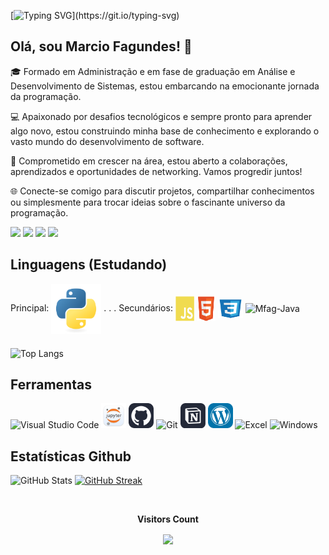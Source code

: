 [![Typing SVG](https://readme-typing-svg.herokuapp.com/?color=fff&size=35&center=false&vCenter=true&width=700&lines=Seja+bem+vindo!)](https://git.io/typing-svg)

## Olá, sou Marcio Fagundes! 👋

🎓 Formado em Administração e em fase de graduação em Análise e Desenvolvimento de Sistemas, estou embarcando na emocionante jornada da programação.

💻 Apaixonado por desafios tecnológicos e sempre pronto para aprender algo novo, estou construindo minha base de conhecimento e explorando o vasto mundo do desenvolvimento de software.

🚀 Comprometido em crescer na área, estou aberto a colaborações, aprendizados e oportunidades de networking. Vamos progredir juntos!

🌐 Conecte-se comigo para discutir projetos, compartilhar conhecimentos ou simplesmente para trocar ideias sobre o fascinante universo da programação.

<div> 
  <a href="https://www.linkedin.com/in/marciofag" target="_blank"><img src="https://img.shields.io/badge/-LinkedIn-%230077B5?style=for-the-badge&logo=linkedin&logoColor=white" target="_blank"></a> 
  <a href="https://instagram.com/marciofag" target="_blank"><img src="https://img.shields.io/badge/-Instagram-%23E4405F?style=for-the-badge&logo=instagram&logoColor=white" target="_blank"></a>
  <a href="https://facebook.com/marciofag" target="_blank"><img src="https://img.shields.io/badge/Facebook-1877F2?style=for-the-badge&logo=facebook&logoColor=white" target="_blank"></a>
  <a href = "mailto:mfag.rj@gmail.com"><img src="https://img.shields.io/badge/-Gmail-%23333?style=for-the-badge&logo=gmail&logoColor=white" target="_blank"></a>
  
</div>

## Linguagens (Estudando)
<div align="left">
  Principal: <img align="center" alt="Mfag-Python" height="80" width="80" src="https://raw.githubusercontent.com/devicons/devicon/master/icons/python/python-original.svg"> . . . 
  Secundários: <img align="center" alt="Mfag-Js" height="40" width="30" src="https://raw.githubusercontent.com/devicons/devicon/master/icons/javascript/javascript-plain.svg">
  <img align="center" alt="Mfag-HTML" height="40" width="30" src="https://raw.githubusercontent.com/devicons/devicon/master/icons/html5/html5-original.svg">
  <img align="center" alt="Mfag-CSS" height="30" width="40" src="https://raw.githubusercontent.com/devicons/devicon/master/icons/css3/css3-original.svg">
  <img align="center" alt="Mfag-Java" height="40" width="40" src="https://cdn.icon-icons.com/icons2/2415/PNG/512/java_original_wordmark_logo_icon_146459.png">
</div>

###
![Top Langs](https://github-readme-stats-git-masterrstaa-rickstaa.vercel.app/api/top-langs/?username=marciofag&bg_color=000&border_color=30A3DC&title_color=E94D5F&text_color=FFF)
  
## Ferramentas
<div align="left">
	<img width="40" src="https://user-images.githubusercontent.com/25181517/192108891-d86b6220-e232-423a-bf5f-90903e6887c3.png" alt="Visual Studio Code" title="Visual Studio Code">
	<img width="40" src="https://raw.githubusercontent.com/kaladabrio2020/kaladabrio2020/629a94cf39ab246cfa8bca62d4f599d97e8e21f9/icon/JupyterIcon.svg" alt="Jupyter" title="Jupyter">
	<img width="40" src="https://raw.githubusercontent.com/tandpfun/skill-icons/65dea6c4eaca7da319e552c09f4cf5a9a8dab2c8/icons/Github-Dark.svg" alt="GitHub" title="GitHub">
	<img width="40" src="https://user-images.githubusercontent.com/25181517/192108372-f71d70ac-7ae6-4c0d-8395-51d8870c2ef0.png" alt="Git" title="Git">
	<img width="40" src="https://raw.githubusercontent.com/tandpfun/skill-icons/65dea6c4eaca7da319e552c09f4cf5a9a8dab2c8/icons/Notion-Dark.svg" alt="Notion" title="Notion">
	<img width="40" src="https://raw.githubusercontent.com/tandpfun/skill-icons/65dea6c4eaca7da319e552c09f4cf5a9a8dab2c8/icons/Wordpress.svg" alt="WordPress" title="WordPress">
	<img width="40" src="https://img.icons8.com/?size=48&id=117561&format=png" alt="Excel" title="Excel">
	<img width="40" src="https://user-images.githubusercontent.com/25181517/186884150-05e9ff6d-340e-4802-9533-2c3f02363ee3.png" alt="Windows" title="Windows">
</div>

###
## Estatísticas Github 
![GitHub Stats](https://github-stats-alpha.vercel.app/api?username=marciofag&cc=000&tc=fff&ic=fff&bc=30A3DC)
[![GitHub Streak](https://streak-stats.demolab.com/?user=marciofag&theme=dark&border=30A3DC)](https://git.io/streak-stats)



 <div align="center">
<br><p align="centre"><b>Visitors Count</b></p>  
<p align="center"><img align="center" src="https://profile-counter.glitch.me/{marciofag}/count.svg" /></p>
<br></div> 
